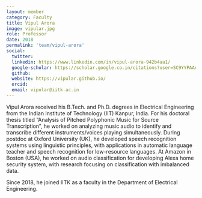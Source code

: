 ```yaml
---
layout: member
category: Faculty
title: Vipul Arora
image: vipular.jpg
role: Professor
date: 2018
permalink: 'team/vipul-arora'
social:
  twitter:
  linkedin: https://www.linkedin.com/in/vipul-arora-942b4aa1/
  google-scholar: https://scholar.google.co.in/citations?user=SC9YYPAAAAAJ&hl=en
  github:
  website: https://vipular.github.io/
  orcid:
  email: vipular@iitk.ac.in
---
```


Vipul Arora received his B.Tech. and Ph.D. degrees in Electrical Engineering from the Indian Institute of Technology (IIT) Kanpur, India. For his doctoral thesis titled “Analysis of Pitched Polyphonic Music for Source Transcription”, he worked on analyzing music audio to identify and transcribe different instruments/voices playing simultaneously. During postdoc at Oxford University (UK), he developed speech recognition systems using linguistic principles, with applications in automatic language teacher and speech recognition for low-resource languages. At Amazon in Boston (USA), he worked on audio classification for developing Alexa home security system, with research focusing on classification with imbalanced data.

Since 2018, he joined IITK as a faculty in the Department of Electrical Engineering.
